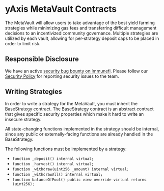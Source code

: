# yAxis MetaVault Contracts

The MetaVault will allow users to take advantage of the best yield farming strategies while minimizing gas fees and transferring difficult management decisions to an incentivized community governance. Multiple strategies are utilized by each vault, allowing for per-strategy deposit caps to be placed in order to limit risk.

## Responsible Disclosure

We have an active [security bug bounty on Immunefi](https://immunefi.com/bounty/yaxis/). Please follow our [Security Policy](https://github.com/yaxis-project/metavault/security/policy) for reporting security issues to the team.

## Writing Strategies

In order to write a strategy for the MetaVault, you must inherit the BaseStrategy contract. The BaseStrategy contract is an abstract contract that gives specific security properties which make it hard to write an insecure strategy.

All state-changing functions implemented in the strategy should be internal, since any public or externally-facing functions are already handled in the BaseStrategy.

 The following functions must be implemented by a strategy:
 - `function _deposit() internal virtual;`
 - `function _harvest() internal virtual;`
 - `function _withdraw(uint256 _amount) internal virtual;`
 - `function _withdrawAll() internal virtual;`
 - `function balanceOfPool() public view override virtual returns (uint256);`

